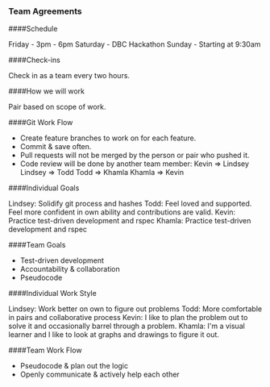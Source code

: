 ### Team Agreements
####Schedule

Friday - 3pm - 6pm
Saturday - DBC Hackathon
Sunday - Starting at 9:30am

####Check-ins

Check in as a team every two hours.

####How we will work

Pair based on scope of work.

####Git Work Flow

* Create feature branches to work on for each feature.
* Commit & save often.
* Pull requests will not be merged by the person or pair who pushed it.
* Code review will be done by another team member:
Kevin   => Lindsey
Lindsey => Todd
Todd    => Khamla
Khamla  => Kevin

####Individual Goals

Lindsey: Solidify git process and hashes
Todd: Feel loved and supported. Feel more confident in own ability and contributions are valid.
Kevin: Practice test-driven development and rspec
Khamla: Practice test-driven development and rspec

####Team Goals

* Test-driven development
* Accountability & collaboration
* Pseudocode

####Individual Work Style

Lindsey: Work better on own to figure out problems
Todd: More comfortable in pairs and collaborative process
Kevin: I like to plan the problem out to solve it and occasionally barrel through a problem.
Khamla: I'm a visual learner and I like to look at graphs and drawings to figure it out.

####Team Work Flow

* Pseudocode & plan out the logic
* Openly communicate & actively help each other
